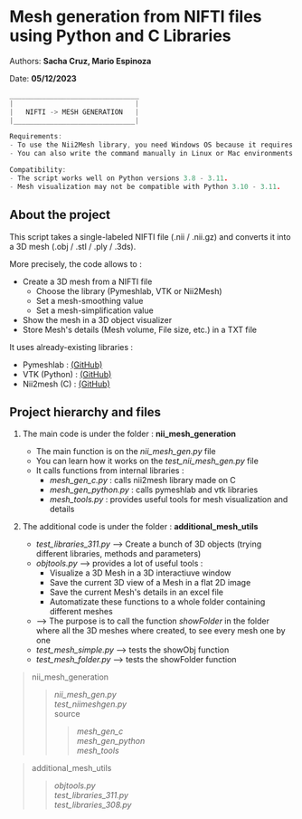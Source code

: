 # Mesh generation from NIFTI files using Python and C Libraries

Authors: **Sacha Cruz, Mario Espinoza**

Date: **05/12/2023**
```c
________________________________
|                              |
|   NIFTI -> MESH GENERATION   |
|______________________________|

Requirements:
- To use the Nii2Mesh library, you need Windows OS because it requires Command Prompt.
- You can also write the command manually in Linux or Mac environments. (See the nii2mesh section)

Compatibility:
- The script works well on Python versions 3.8 - 3.11.
- Mesh visualization may not be compatible with Python 3.10 - 3.11.
```

## About the project

This script takes a single-labeled NIFTI file (.nii / .nii.gz) and converts it into a 3D mesh (.obj / .stl / .ply / .3ds). 

More precisely, the code allows to :
* Create a 3D mesh from a NIFTI file
    * Choose the library (Pymeshlab, VTK or Nii2Mesh)
    * Set a mesh-smoothing value 
    * Set a mesh-simplification value
* Show the mesh in a 3D object visualizer
* Store Mesh's details (Mesh volume, File size, etc.) in a TXT file


It uses already-existing libraries :
- Pymeshlab : [(GitHub)](https://github.com/neurolabusc/nii2mesh)
- VTK (Python) : [(GitHub)](https://github.com/Kitware/VTK)
- Nii2mesh (C) : [(GitHub)](https://github.com/cnr-isti-vclab/PyMeshLab)

## Project hierarchy and files

1. The main code is under the folder : **nii_mesh_generation** 
    * The main function is on the _*nii_mesh_gen.py*_ file
    * You can learn how it works on the _*test_nii_mesh_gen.py*_ file
    * It calls functions from internal libraries :
        * *mesh_gen_c.py* : calls nii2mesh library made on C
        * *mesh_gen_python.py* : calls pymeshlab and vtk libraries
        * *mesh_tools.py* : provides useful tools for mesh visualization and details

2. The additional code is under the folder : **additional_mesh_utils** 
    * _*test_libraries_311.py*_ --> Create a bunch of 3D objects (trying different libraries, methods and parameters)
    * _*objtools.py*_ --> provides a lot of useful tools :
        * Visualize a 3D Mesh in a 3D interactiuve window
        * Save the current 3D view of a Mesh in a flat 2D image
        * Save the current Mesh's details in an excel file
        * Automatizate these functions to a whole folder containing different meshes
    * --> The purpose is to call the function _*showFolder*_ in the folder where all the 3D meshes where created, to see every mesh one by one
    * _*test_mesh_simple.py*_ --> tests the showObj function
    * _*test_mesh_folder.py*_ --> tests the showFolder function

> nii_mesh_generation
> > *_nii_mesh_gen.py_* <br>
> > _test_niimeshgen.py_ <br>
> > source
> > > _mesh_gen_c_ <br>
> > > _mesh_gen_python_ <br>
> > > _mesh_tools_ <br>

> additional_mesh_utils <br>
> > *_objtools.py_* <br>
> > _test_libraries_311.py_ <br>
> > *_test_libraries_308.py_* <br>

